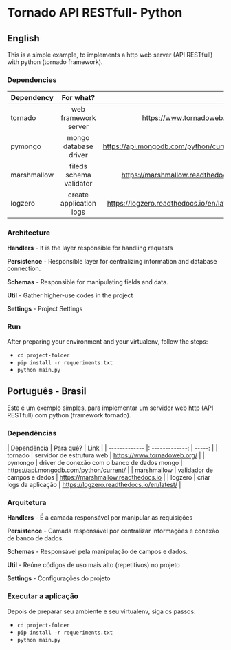 # Tornado API RESTfull- Python

## English

This is a simple example, to implements a http web server (API RESTfull) with python (tornado framework).


### Dependencies

| Dependency        | For what?           | Link  |
| ------------- |:-------------:| -----:|
| tornado | web framework server    |    https://www.tornadoweb.org/ |
| pymongo      | mongo database driver | https://api.mongodb.com/python/current/ |
| marshmallow      | fileds schema validator     |   https://marshmallow.readthedocs.io |
| logzero | create application logs   |    https://logzero.readthedocs.io/en/latest/ |

### Architecture
**Handlers** - It is the layer responsible for handling requests

**Persistence** - Responsible layer for centralizing information and database connection.

**Schemas** - Responsible for manipulating fields and data.

**Util** - Gather higher-use codes in the project

**Settings** - Project Settings

### Run
After preparing your environment and your virtualenv, follow the steps:

* `cd project-folder`
* `pip install -r requeriments.txt`
* `python main.py`


##


## Português - Brasil

Este é um exemplo simples, para implementar um servidor web http (API RESTfull) com python (framework tornado).


### Dependências

| Dependência | Para quê? | Link |
| ------------- |: -------------: | -----: |
| tornado | servidor de estrutura web | https://www.tornadoweb.org/ |
| pymongo | driver de conexão com o banco de dados mongo | https://api.mongodb.com/python/current/ |
| marshmallow | validador de campos e dados | https://marshmallow.readthedocs.io |
| logzero | criar logs da aplicação | https://logzero.readthedocs.io/en/latest/ |

### Arquitetura
**Handlers** - É a camada responsável por manipular as requisições

**Persistence** - Camada responsável por centralizar informações e conexão de banco de dados.

**Schemas** - Responsável pela manipulação de campos e dados.

**Util** - Reúne códigos de uso mais alto (repetitivos) no projeto

**Settings** - Configurações do projeto

### Executar a aplicação
Depois de preparar seu ambiente e seu virtualenv, siga os passos:

* `cd project-folder`
* `pip install -r requeriments.txt`
* `python main.py`
